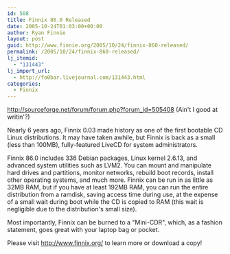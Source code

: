 ```yaml
---
id: 508
title: Finnix 86.0 Released
date: 2005-10-24T01:03:00+00:00
author: Ryan Finnie
layout: post
guid: http://www.finnie.org/2005/10/24/finnix-860-released/
permalink: /2005/10/24/finnix-860-released/
lj_itemid:
  - "131443"
lj_import_url:
  - http://fo0bar.livejournal.com/131443.html
categories:
  - Finnix
---
```

<http://sourceforge.net/forum/forum.php?forum_id=505408> (Ain't I good at writin'?)

Nearly 6 years ago, Finnix 0.03 made history as one of the first bootable CD Linux distributions. It may have taken awhile, but Finnix is back as a small (less than 100MB), fully-featured LiveCD for system administrators. 

Finnix 86.0 includes 336 Debian packages, Linux kernel 2.6.13, and advanced system utilities such as LVM2. You can mount and manipulate hard drives and partitions, monitor networks, rebuild boot records, install other operating systems, and much more. Finnix can be run in as little as 32MB RAM, but if you have at least 192MB RAM, you can run the entire distribution from a ramdisk, saving access time during use, at the expense of a small wait during boot while the CD is copied to RAM (this wait is negligible due to the distribution's small size). 

Most importantly, Finnix can be burned to a "Mini-CDR", which, as a fashion statement, goes great with your laptop bag or pocket. 

Please visit <http://www.finnix.org/> to learn more or download a copy!
